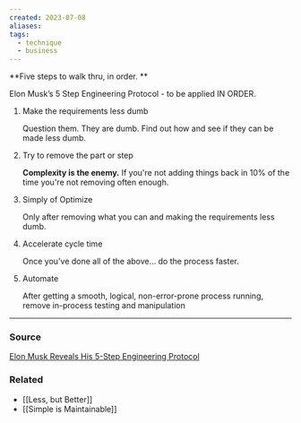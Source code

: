 ```yaml
---
created: 2023-07-08
aliases: 
tags:
  - technique
  - business
---
```

**Five steps to walk thru, in order. **

Elon Musk’s 5 Step Engineering Protocol - to be applied IN ORDER.

1. Make the requirements less dumb
    
    Question them. They are dumb. Find out how and see if they can be made less dumb. 
    
2. Try to remove the part or step
    
    **Complexity is the enemy.** If you're not adding things back in 10% of the time you're not removing often enough.
    
3. Simply of Optimize
    
    Only after removing what you can and making the requirements less dumb.
    
4. Accelerate cycle time
    
    Once you've done all of the above… do the process faster. 
    
5. Automate
    
    After getting a smooth, logical, non-error-prone process running, remove in-process testing and manipulation 

****
### Source

[Elon Musk Reveals His 5-Step Engineering Protocol](https://cleantechnica.com/2021/08/16/elon-musk-reveals-his-5-step-engineering-protocol/)

### Related
- [[Less, but Better]] 
- [[Simple is Maintainable]]